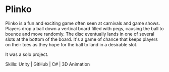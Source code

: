 # Plinko
Plinko is a fun and exciting game often seen at carnivals and game shows. Players drop a ball down a vertical board filled with pegs, causing the ball to bounce and move randomly. The disc eventually lands in one of several slots at the bottom of the board. It's a game of chance that keeps players on their toes as they hope for the ball to land in a desirable slot.

It was a solo project.

Skills: Unity | GitHub | C# | 3D Animation
